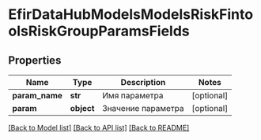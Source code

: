 # EfirDataHubModelsModelsRiskFintoolsRiskGroupParamsFields

## Properties
Name | Type | Description | Notes
------------ | ------------- | ------------- | -------------
**param_name** | **str** | Имя параметра | [optional] 
**param** | **object** | Значение параметра | [optional] 

[[Back to Model list]](../README.md#documentation-for-models) [[Back to API list]](../README.md#documentation-for-api-endpoints) [[Back to README]](../README.md)

